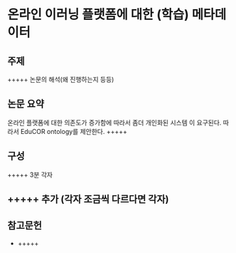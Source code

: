 # 온라인 이러닝 플랫폼에 대한 (학습) 메타데이터 

## 주제
+++++ 논문의 해석(왜 진행하는지 등등)
  
## 논문 요약
온라인 플랫폼에 대한 의존도가 증가함에 따라서 좀더 개인화된 시스템 이 요구된다.
따라서 EduCOR ontology를 제안한다.
+++++
  
## 구성
+++++ 3분 각자 
  
## +++++ 추가 (각자 조금씩 다르다면 각자)
  
## 참고문헌
- +++++
